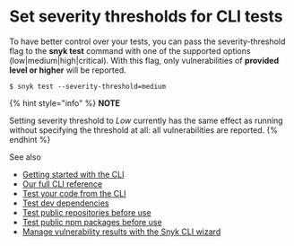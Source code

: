 # Set severity thresholds for CLI tests

To have better control over your tests, you can pass the severity-threshold flag to the **snyk test** command with one of the supported options \(low\|medium\|high\|critical\). With this flag, only vulnerabilities of **provided level or higher** will be reported.

```text
$ snyk test --severity-threshold=medium
```

{% hint style="info" %}
**NOTE**

Setting severity threshold to _Low_ currently has the same effect as running without specifying the threshold at all: all vulnerabilities are reported.
{% endhint %}

See also

* [Getting started with the CLI](getting-started-with-the-cli.md)
* [Our full CLI reference](https://support.snyk.io/hc/articles/360003812578#UUID-c88e66cf-431c-9ab1-d388-a8f82991c6e0)
* [Test your code from the CLI](https://support.snyk.io/hc/articles/360003812478#UUID-2e8464f9-1d8a-5f79-466d-2ca5c5cf9f22)
* [Test dev dependencies](https://support.snyk.io/hc/articles/360003812478#UUID-1070ae3e-5f30-cb4e-6350-a1c3f5c67511)
* [Test public repositories before use](https://support.snyk.io/hc/articles/360003851277#UUID-ba99a73f-110d-1f1d-9e7a-1bad66bf0996)
* [Test public npm packages before use](https://support.snyk.io/hc/articles/360003812498#UUID-0ab434a8-c1b5-873d-cbf6-7a61a07c4ad8)
* [Manage vulnerability results with the Snyk CLI wizard](https://support.snyk.io/hc/articles/360003851357#UUID-b401cc8a-a55a-2b74-d9e5-c92dd49ed58c)


